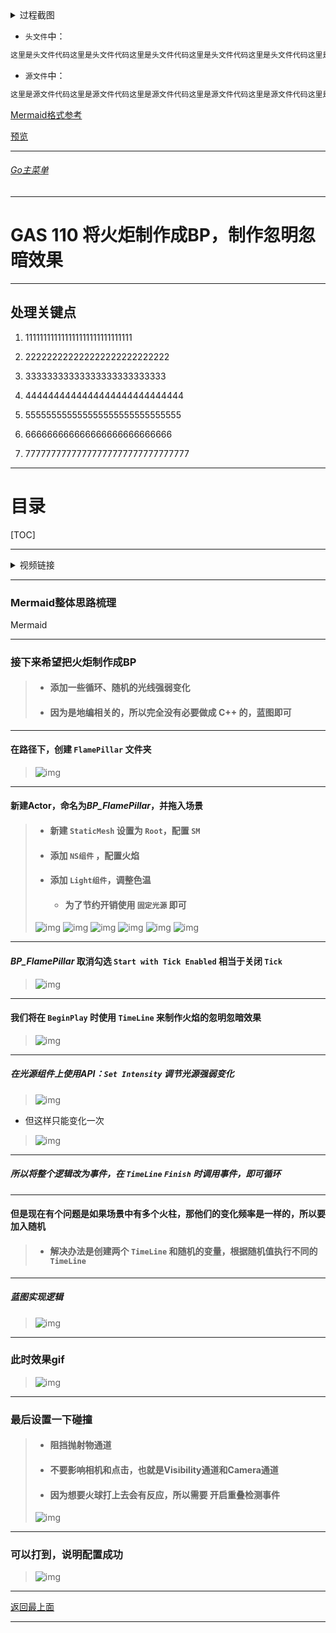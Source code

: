 <details>
<summary>过程截图</summary>

>

------

</details>




+ `头文件`中：
```cpp
这里是头文件代码这里是头文件代码这里是头文件代码这里是头文件代码这里是头文件代码这里是头文件代码
```

+ `源文件`中：
```cpp
这里是源文件代码这里是源文件代码这里是源文件代码这里是源文件代码这里是源文件代码这里是源文件代码
```

[Mermaid格式参考](https://github.com/liyunlong618/LiYunLongKnowledgeLibrary/blob/main/Mermaid%E6%A0%BC%E5%BC%8F%E5%8F%82%E8%80%83.md)

[预览](https://github.com/liyunlong618/LiYunLongKnowledgeLibrary/tree/main/UECPP/Models/GAS/GAS_2_Aura)



___________________________________________________________________________________________
###### [Go主菜单](../MainMenu.md)
___________________________________________________________________________________________

# GAS 110 将火炬制作成BP，制作忽明忽暗效果

___________________________________________________________________________________________

## 处理关键点

1. 111111111111111111111111111111

2. 222222222222222222222222222

3. 33333333333333333333333333

4. 4444444444444444444444444444

5. 555555555555555555555555555555

6. 666666666666666666666666666

7. 77777777777777777777777777777777

___________________________________________________________________________________________

# 目录


[TOC]


___________________________________________________________________________________________

<details>
<summary>视频链接</summary>

[3. Flame Pillar Actor_哔哩哔哩_bilibili](https://www.bilibili.com/video/BV1TH4y1L7NP/?p=30&spm_id_from=pageDriver&vd_source=9e1e64122d802b4f7ab37bd325a89e6c)

------

</details>

___________________________________________________________________________________________

### Mermaid整体思路梳理

Mermaid

___________________________________________________________________________________________

### 接下来希望把火炬制作成BP

>  - #### 添加一些循环、随机的光线强弱变化
>
>  - #### 因为是地编相关的，所以完全没有必要做成 C++ 的，蓝图即可


------

#### 在路径下，创建 `FlamePillar` 文件夹
>![img](https://api2.mubu.com/v3/document_image/25165450_969e0c53-6205-4ac3-8022-06a94b854913.png)


------

#### 新建Actor，命名为***BP_FlamePillar***，并拖入场景

>- #### 新建 `StaticMesh` 设置为 `Root`，配置 `SM`
>- #### 添加 `NS组件` ，配置火焰
>- #### 添加 `Light组件`，调整色温
>
>   - #### 为了节约开销使用 `固定光源` 即可
>
>![img](https://api2.mubu.com/v3/document_image/25165450_3baddb94-3071-4cbd-e197-64c1db203c4a.png)
>![img](https://api2.mubu.com/v3/document_image/25165450_c1689aa6-9d02-4e64-d071-05c1d5ad1135.png)
>![img](https://api2.mubu.com/v3/document_image/25165450_50eb50cf-c8f0-4456-cfb2-61e93ad82bd8.png)
>![img](https://api2.mubu.com/v3/document_image/25165450_d47e9af5-b0c5-46df-c9f8-7e8235441fb8.png)
>![img](https://api2.mubu.com/v3/document_image/25165450_bd177b79-a679-47ed-f875-c945eff43eb1.png)
>![img](https://api2.mubu.com/v3/document_image/25165450_65c3bb3f-74ff-4a73-f4f5-c46b677d5ff6.png)


------

#### ***BP_FlamePillar*** 取消勾选 `Start with Tick Enabled` 相当于关闭 `Tick`
>![img](https://api2.mubu.com/v3/document_image/25165450_9b897534-3982-4499-8e3d-568bc15f60c8.png)


------

#### 我们将在 `BeginPlay` 时使用 `TimeLine` 来制作火焰的忽明忽暗效果
>![img](https://api2.mubu.com/v3/document_image/25165450_92768d34-ad18-41f9-b8a8-729567f0774d.png)


------

##### 在光源组件上使用API：`Set Intensity` 调节光源强弱变化
>![img](https://api2.mubu.com/v3/document_image/25165450_460d963d-4e93-4329-89b7-bc6733c582cf.png)

- 但这样只能变化一次
>![img](https://api2.mubu.com/v3/document_image/25165450_81bf3a67-f015-478e-f31a-e61ca45724a0.png)


------

##### 所以将整个逻辑改为事件，在 `TimeLine` `Finish` 时调用事件，即可循环


------

#### 但是现在有个问题是如果场景中有多个火柱，那他们的变化频率是一样的，所以要加入随机

>- #### 解决办法是创建两个 `TimeLine` 和随机的变量，根据随机值执行不同的 `TimeLine`


------

##### 蓝图实现逻辑
>![img](https://api2.mubu.com/v3/document_image/25165450_168d4fae-0724-485c-ae9b-5c1bd09b63d8.png)


------

### 此时效果gif
>![img](https://api2.mubu.com/v3/document_image/25165450_a7ac6781-1c2b-42d0-fd8a-e102f77fd3c8.png)


------

### 最后设置一下碰撞

>- #### 阻挡抛射物通道
>- #### 不要影响相机和点击，也就是Visibility通道和Camera通道
>- #### 因为想要火球打上去会有反应，所以需要 开启重叠检测事件
>![img](https://api2.mubu.com/v3/document_image/25165450_63859464-7121-4874-96a3-6e2486ddf413.png)


------

### 可以打到，说明配置成功
>![img](https://api2.mubu.com/v3/document_image/25165450_76617344-041f-43c2-8626-c897fead5dc1.png)


___________________________________________________________________________________________

[返回最上面](#Go主菜单)

___________________________________________________________________________________________